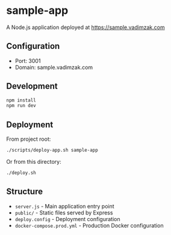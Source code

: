 # sample-app

A Node.js application deployed at https://sample.vadimzak.com

## Configuration

- Port: 3001
- Domain: sample.vadimzak.com

## Development

```bash
npm install
npm run dev
```

## Deployment

From project root:
```bash
./scripts/deploy-app.sh sample-app
```

Or from this directory:
```bash
./deploy.sh
```

## Structure

- `server.js` - Main application entry point
- `public/` - Static files served by Express
- `deploy.config` - Deployment configuration
- `docker-compose.prod.yml` - Production Docker configuration